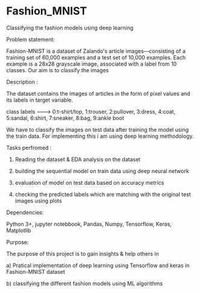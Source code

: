 # Fashion_MNIST
Classifying the fashion models using deep learning

Problem statement:

Fashion-MNIST is a dataset of Zalando's article images—consisting of a training set of 60,000 examples and a test set of 10,000 examples. Each example is a 28x28 grayscale image, associated with a label from 10 classes. Our aim is to classify the images

Description :

The dataset contains the images of articles in the form of pixel values and its labels in target variable.

class labels ---> 0:t-shirt/top, 1:trouser, 2:pullover, 3:dress, 4:coat, 5:sandal, 6:shirt, 7:sneaker, 8:bag, 9:ankle boot

We have to classify the images on test data after training the model using the train data. For implementing this i am using deep learning methodology.

Tasks perfromed :

1) Reading the dataset & EDA analysis on the dataset

2) building the sequential model on train data using deep neural network

3) evaluation of model on test data based on accuracy metrics

4) checking the predicted labels which are matching with the original test images using plots


Dependencies:

Python 3+,
jupyter notebbook,
Pandas,
Numpy,
Tensorflow,
Keras,
Matplotlib

Purpose:

The purpose of this project is to gain insights & help others in 

a) Pratical implementation of deep learning using Tensorflow and keras in Fashion-MNIST dataset

b) classifying the different fashion models using ML algorithms
